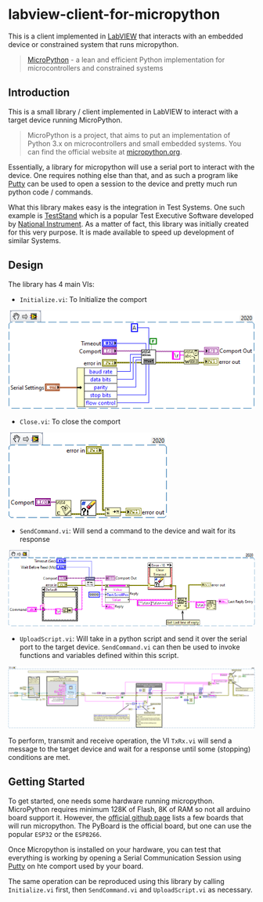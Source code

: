 # labview-client-for-micropython
This is a client implemented in [LabVIEW](https://www.ni.com/en-za/shop/labview.html) that interacts with an embedded device or constrained system that runs micropython.

> [MicroPython](https://github.com/micropython/micropython)  - a lean and efficient Python implementation for microcontrollers and constrained systems 

## Introduction

This is a small library / client implemented in LabVIEW to interact with a target device running MicroPython.

>MicroPython is a project, that aims to put an implementation of Python 3.x on microcontrollers and small embedded systems. You can find the official website at [micropython.org](micropython.org).


Essentially, a library for micropython will use a serial port to interact with the device. One requires nothing else than that, and as such a program like [Putty](https://www.putty.org/) can be used to open a session to the device and pretty much run python code / commands.

What this library makes easy is the integration in Test Systems. One such example is [TestStand](https://www.ni.com/en-za/shop/electronic-test-instrumentation/application-software-for-electronic-test-and-instrumentation-category/what-is-teststand.html) which is a popular Test Executive Software developed by [National Instrument](https://www.ni.com). As a matter of fact, this library was initially created for this very purpose. It is made available to speed up development of similar Systems.


## Design

The library has 4 main VIs:
- ``Initialize.vi``: To Initialize the comport

![Initialize the comport](./micropython/docs/Initialize.png)

- ``Close.vi``: To close the comport

![Closes the comport](./micropython/docs/Close.png)

- ``SendCommand.vi``: Will send a command to the device and wait for its response

![Send a python command over the comport](./micropython/docs/SendCommand.png)

- ``UploadScript.vi``: Will take in a python script and send it over the serial port to the target device. ``SendCommand.vi`` can then be used to invoke functions and variables defined within this script.

![Send a python script over the comport](./micropython/docs/UploadScript.png)


To perform, transmit and receive operation, the VI ``TxRx.vi`` will send a message to the target device and wait for a response until some (stopping) conditions are met.




## Getting Started

To get started, one needs some hardware running micropython. MicroPython requires minimum 128K of Flash, 8K of RAM so not all arduino board support it. However, the [official github page](https://github.com/micropython/micropython) lists a few boards that will run micropython. The PyBoard is the official board, but one can use the popular ``ESP32`` or the ``ESP8266``.

Once Micropython is installed on your hardware, you can test that everything is working by opening a Serial Communication Session using [Putty](https://www.putty.org/) on hte comport used by your board. 

The same operation can be reproduced using this library by calling ``Initialize.vi`` first, then ``SendCommand.vi`` and ``UploadScript.vi`` as necessary.
